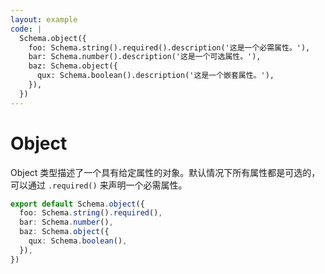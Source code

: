 ```yaml
---
layout: example
code: |
  Schema.object({
    foo: Schema.string().required().description('这是一个必需属性。'),
    bar: Schema.number().description('这是一个可选属性。'),
    baz: Schema.object({
      qux: Schema.boolean().description('这是一个嵌套属性。'),
    }),
  })
---
```


# Object

Object 类型描述了一个具有给定属性的对象。默认情况下所有属性都是可选的，可以通过 `.required()` 来声明一个必需属性。

```ts
export default Schema.object({
  foo: Schema.string().required(),
  bar: Schema.number(),
  baz: Schema.object({
    qux: Schema.boolean(),
  }),
})
```
